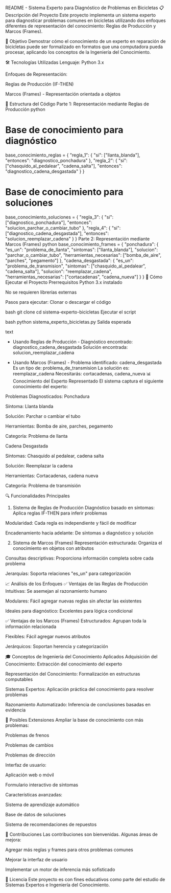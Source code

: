 README - Sistema Experto para Diagnóstico de Problemas en Bicicletas
📋 Descripción del Proyecto
Este proyecto implementa un sistema experto para diagnosticar problemas comunes en bicicletas utilizando dos enfoques diferentes de representación del conocimiento: Reglas de Producción y Marcos (Frames).

🎯 Objetivo
Demostrar cómo el conocimiento de un experto en reparación de bicicletas puede ser formalizado en formatos que una computadora pueda procesar, aplicando los conceptos de la Ingeniería del Conocimiento.

🛠️ Tecnologías Utilizadas
Lenguaje: Python 3.x

Enfoques de Representación:

Reglas de Producción (IF-THEN)

Marcos (Frames) - Representación orientada a objetos

📁 Estructura del Código
Parte 1: Representación mediante Reglas de Producción
python
# Base de conocimiento para diagnóstico
base_conocimiento_reglas = {
    "regla_1": {
        "si": ["llanta_blanda"],
        "entonces": "diagnostico_ponchadura"
    },
    "regla_2": {
        "si": ["chasquido_al_pedalear", "cadena_salta"],
        "entonces": "diagnostico_cadena_desgastada"
    }
}

# Base de conocimiento para soluciones
base_conocimiento_soluciones = {
    "regla_3": {
        "si": ["diagnostico_ponchadura"],
        "entonces": "solucion_parchar_o_cambiar_tubo"
    },
    "regla_4": {
        "si": ["diagnostico_cadena_desgastada"],
        "entonces": "solucion_reemplazar_cadena"
    }
}
Parte 2: Representación mediante Marcos (Frames)
python
base_conocimiento_frames = {
    "ponchadura": {
        "es_un": "problema_de_llanta",
        "sintomas": ["llanta_blanda"],
        "solucion": "parchar_o_cambiar_tubo",
        "herramientas_necesarias": ["bomba_de_aire", "parches", "pegamento"]
    },
    "cadena_desgastada": {
        "es_un": "problema_de_transmision",
        "sintomas": ["chasquido_al_pedalear", "cadena_salta"],
        "solucion": "reemplazar_cadena",
        "herramientas_necesarias": ["cortacadenas", "cadena_nueva"]
    }
}
🚀 Cómo Ejecutar el Proyecto
Prerrequisitos
Python 3.x instalado

No se requieren librerías externas

Pasos para ejecutar:
Clonar o descargar el código

bash
git clone <url-del-repositorio>
cd sistema-experto-bicicletas
Ejecutar el script

bash
python sistema_experto_bicicletas.py
Salida esperada

text
- Usando Reglas de Producción - 
Diagnóstico encontrado: diagnostico_cadena_desgastada
Solución encontrada: solucion_reemplazar_cadena

- Usando Marcos (Frames) - 
Problema identificado: cadena_desgastada
 Es un tipo de: problema_de_transmision
 La solución es: reemplazar_cadena
 Necesitarás: cortacadenas, cadena_nueva
📊 Conocimiento del Experto Representado
El sistema captura el siguiente conocimiento del experto:

Problemas Diagnosticados:
Ponchadura

Síntoma: Llanta blanda

Solución: Parchar o cambiar el tubo

Herramientas: Bomba de aire, parches, pegamento

Categoría: Problema de llanta

Cadena Desgastada

Síntomas: Chasquido al pedalear, cadena salta

Solución: Reemplazar la cadena

Herramientas: Cortacadenas, cadena nueva

Categoría: Problema de transmisión

🔍 Funcionalidades Principales
1. Sistema de Reglas de Producción
Diagnóstico basado en síntomas: Aplica reglas IF-THEN para inferir problemas

Modularidad: Cada regla es independiente y fácil de modificar

Encadenamiento hacia adelante: De síntomas a diagnóstico y solución

2. Sistema de Marcos (Frames)
Representación estructurada: Organiza el conocimiento en objetos con atributos

Consultas descriptivas: Proporciona información completa sobre cada problema

Jerarquías: Soporta relaciones "es_un" para categorización

📈 Análisis de los Enfoques
✅ Ventajas de las Reglas de Producción
Intuitivas: Se asemejan al razonamiento humano

Modulares: Fácil agregar nuevas reglas sin afectar las existentes

Ideales para diagnóstico: Excelentes para lógica condicional

✅ Ventajas de los Marcos (Frames)
Estructurados: Agrupan toda la información relacionada

Flexibles: Fácil agregar nuevos atributos

Jerárquicos: Soportan herencia y categorización

🎓 Conceptos de Ingeniería del Conocimiento Aplicados
Adquisición del Conocimiento: Extracción del conocimiento del experto

Representación del Conocimiento: Formalización en estructuras computables

Sistemas Expertos: Aplicación práctica del conocimiento para resolver problemas

Razonamiento Automatizado: Inferencia de conclusiones basadas en evidencia

🔮 Posibles Extensiones
Ampliar la base de conocimiento con más problemas:

Problemas de frenos

Problemas de cambios

Problemas de dirección

Interfaz de usuario:

Aplicación web o móvil

Formulario interactivo de síntomas

Características avanzadas:

Sistema de aprendizaje automático

Base de datos de soluciones

Sistema de recomendaciones de repuestos

👥 Contribuciones
Las contribuciones son bienvenidas. Algunas áreas de mejora:

Agregar más reglas y frames para otros problemas comunes

Mejorar la interfaz de usuario

Implementar un motor de inferencia más sofisticado

📝 Licencia
Este proyecto es con fines educativos como parte del estudio de Sistemas Expertos e Ingeniería del Conocimiento.



